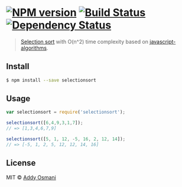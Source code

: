 #  [![NPM version][npm-image]][npm-url] [![Build Status][travis-image]][travis-url] [![Dependency Status][daviddm-url]][daviddm-image]

> [Selection sort](http://en.wikipedia.org/wiki/Selection_sort) with O(n^2) time complexity based on [javascript-algorithms](https://github.com/mgechev/javascript-algorithms "Javascript Algorithms").


## Install

```sh
$ npm install --save selectionsort
```


## Usage

```js
var selectionsort = require('selectionsort');

selectionsort([6,4,9,3,1,7]); 
// => [1,3,4,6,7,9]

selectionsort([5, 1, 12, -5, 16, 2, 12, 14]);
// => [-5, 1, 2, 5, 12, 12, 14, 16]
```


## License

MIT © [Addy Osmani](addyosmani.com)


[npm-url]: https://npmjs.org/package/selectionsort
[npm-image]: https://badge.fury.io/js/selectionsort.svg
[travis-url]: https://travis-ci.org/addyosmani/selectionsort
[travis-image]: https://travis-ci.org/addyosmani/selectionsort.svg?branch=master
[daviddm-url]: https://david-dm.org/addyosmani/selectionsort.svg?theme=shields.io
[daviddm-image]: https://david-dm.org/addyosmani/selectionsort
